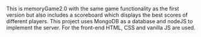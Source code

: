 This is memoryGame2.0 with the same game functionality as the first version but also includes a scoreboard which displays the best scores of different players. This project uses MongoDB as a database and nodeJS to implement the server. For the front-end HTML, CSS and vanilla JS are used.
